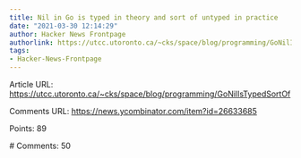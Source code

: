 ```yaml
---
title: Nil in Go is typed in theory and sort of untyped in practice
date: "2021-03-30 12:14:29"
author: Hacker News Frontpage
authorlink: https://utcc.utoronto.ca/~cks/space/blog/programming/GoNilIsTypedSortOf
tags:
- Hacker-News-Frontpage
---
```


<p>Article URL: <a href="https://utcc.utoronto.ca/~cks/space/blog/programming/GoNilIsTypedSortOf">https://utcc.utoronto.ca/~cks/space/blog/programming/GoNilIsTypedSortOf</a></p>
<p>Comments URL: <a href="https://news.ycombinator.com/item?id=26633685">https://news.ycombinator.com/item?id=26633685</a></p>
<p>Points: 89</p>
<p># Comments: 50</p>
